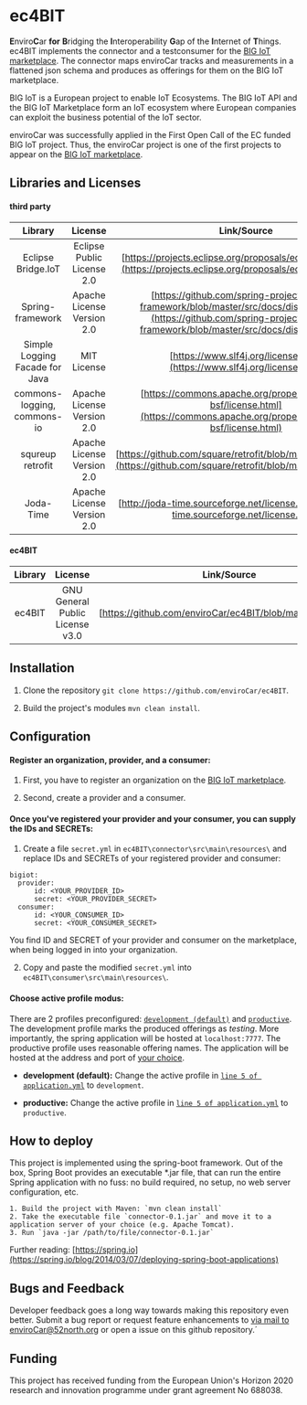 # ec4BIT

**E**nviro**C**ar **for** **B**ridging the **I**nteroperability **G**ap of the **I**nternet of **T**hings. ec4BIT
implements the connector and a testconsumer for the [BIG IoT marketplace](https://market.big-iot.org/). The connector
maps enviroCar tracks and measurements in a flattened json schema and produces as offerings for them on the BIG IoT marketplace.

BIG IoT is a European project to enable IoT Ecosystems. The BIG IoT API and the BIG IoT Marketplace form an IoT 
ecosystem where European companies can exploit the business potential of the IoT sector.

enviroCar was successfully applied in the First Open Call of the EC funded BIG IoT project. Thus, the enviroCar 
project is one of the first projects to appear on the [BIG IoT marketplace](https://market.big-iot.org/).

## Libraries and Licenses

#### third party
|Library|License|Link/Source|
|:----:|:----:|:----:|
|Eclipse Bridge.IoT|Eclipse Public License 2.0|[https://projects.eclipse.org/proposals/eclipse-bridge.iot](https://projects.eclipse.org/proposals/eclipse-bridge.iot)|
|Spring-framework|Apache License Version 2.0|[https://github.com/spring-projects/spring-framework/blob/master/src/docs/dist/license.txt](https://github.com/spring-projects/spring-framework/blob/master/src/docs/dist/license.txt)|
|Simple Logging Facade for Java|MIT License|[https://www.slf4j.org/license.html](https://www.slf4j.org/license.html)|
|commons-logging, commons-io|Apache License Version 2.0|[https://commons.apache.org/proper/commons-bsf/license.html](https://commons.apache.org/proper/commons-bsf/license.html)|
|squreup retrofit|Apache License Version 2.0|[https://github.com/square/retrofit/blob/master/LICENSE.txt](https://github.com/square/retrofit/blob/master/LICENSE.txt)|
|Joda-Time|Apache License Version 2.0|[http://joda-time.sourceforge.net/license.html](http://joda-time.sourceforge.net/license.html)|

#### ec4BIT
|Library|License|Link/Source|
|:----:|:----:|:-----:|
|ec4BIT|GNU General Public License v3.0|[https://github.com/enviroCar/ec4BIT/blob/master/LICENSE)|

## Installation

  1. Clone the repository `git clone https://github.com/enviroCar/ec4BIT`.

  2. Build the project's modules `mvn clean install`.

## Configuration

#### Register an organization, provider, and a consumer:

  1. First, you have to register an organization on the [BIG IoT marketplace](https://market.big-iot.org/). 

  2. Second, create a provider and a consumer.

#### Once you've registered your provider and your consumer, you can supply the IDs and SECRETs:

  1. Create a file `secret.yml` in `ec4BIT\connector\src\main\resources\` and replace IDs and SECRETs of your registered 
  provider and consumer:

  ```
  bigiot:
    provider:
        id: <YOUR_PROVIDER_ID>
        secret: <YOUR_PROVIDER_SECRET>
    consumer:
        id: <YOUR_CONSUMER_ID>
        secret: <YOUR_CONSUMER_SECRET>
  ```
  You find ID and SECRET of your provider and consumer on the marketplace, when being logged in into your organization.

  2. Copy and paste the modified `secret.yml` into `ec4BIT\consumer\src\main\resources\`.

#### Choose active profile modus:
There are 2 profiles preconfigured: [`development (default)`](https://github.com/enviroCar/ec4BIT/blob/master/connector/src/main/resources/application.yml#L16L37) 
and [`productive`](https://github.com/enviroCar/ec4BIT/blob/master/connector/src/main/resources/application.yml#L41L62). The development profile
marks the produced offerings as *testing*. More importantly, the spring application will be hosted at `localhost:7777`. The productive profile
uses reasonable offering names. The application will be hosted at the address and port of [your choice](https://github.com/enviroCar/ec4BIT/blob/master/connector/src/main/resources/application.yml#L45L46).

  * **development (default):**
  Change the active profile in [`line 5 of application.yml`](https://github.com/enviroCar/ec4BIT/blob/master/connector/src/main/resources/application.yml#L5) to `development`.
  
  * **productive:**
  Change the active profile in [`line 5 of application.yml`](https://github.com/enviroCar/ec4BIT/blob/master/connector/src/main/resources/application.yml#L5) to `productive`.

## How to deploy
This project is implemented using the spring-boot framework. Out of the box, Spring Boot provides an executable *.jar file, that can run the entire Spring application with no fuss: no build required, no setup, no web server configuration, etc.

    1. Build the project with Maven: `mvn clean install`
    2. Take the executable file `connector-0.1.jar` and move it to a application server of your choice (e.g. Apache Tomcat).
    3. Run `java -jar /path/to/file/connector-0.1.jar`

Further reading: [https://spring.io](https://spring.io/blog/2014/03/07/deploying-spring-boot-applications)

## Bugs and Feedback
Developer feedback goes a long way towards making this repository even better. Submit a bug report or request feature enhancements to [via mail to enviroCar@52north.org](mailto:enviroCar@52north.org?Subject=ec4BIT) or open a issue on this github repository.´

## Funding

This project has received funding from the European Union's Horizon 2020 research and innovation programme 
under grant agreement No 688038.
